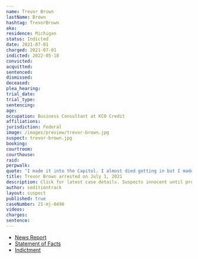 ```yaml
---
name: Trevor Brown
lastName: Brown
hashtag: TrevorBrown
aka:
residence: Michigan
status: Indicted
date: 2021-07-01
charged: 2021-07-01
indicted: 2022-05-18
convicted:
acquitted:
sentenced:
dismissed:
deceased:
plea_hearing:
trial_date:
trial_type:
sentencing:
age:
occupation: Business Consultant at KCO Credit
affiliations:
jurisdiction: Federal
image: /images/preview/trevor-brown.jpg
suspect: trevor-brown.jpg
booking:
courtroom:
courthouse:
raid:
perpwalk:
quote: "I made it into the Capitol. I almost died getting in but I made it."
title: Trevor Brown arrested on July 1, 2021
description: Click for latest case details. Suspects innocent until proven guilty.
author: seditiontrack
layout: suspect
published: true
caseNumber: 21-mj-0498
videos:
charges:
sentence:
---
```

- [News Report](https://www.detroitnews.com/story/news/local/detroit-city/2021/07/02/feds-bust-michigan-man-u-s-capitol-siege-crackdown-continues/7839249002/)
- [Statement of Facts](https://www.justice.gov/usao-dc/case-multi-defendant/file/1408656/download)
- [Indictment](https://extremism.gwu.edu/sites/g/files/zaxdzs2191/f/Trevor%20Brown%20Indictment.pdf)
